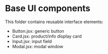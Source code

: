 # Base UI components

This folder contains reusable interface elements:
- Button.jsx: generic button
- Card.jsx: product/info display card
- Input.jsx: input field
- Modal.jsx: modal window